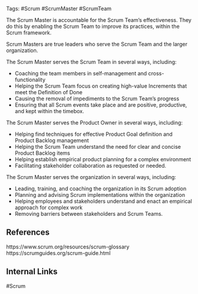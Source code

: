 Tags: #Scrum #ScrumMaster #ScrumTeam

The Scrum Master is accountable for the Scrum Team’s effectiveness. They do this by enabling the Scrum Team to improve its practices, within the Scrum framework.

Scrum Masters are true leaders who serve the Scrum Team and the larger organization.

The Scrum Master serves the Scrum Team in several ways, including:
-   Coaching the team members in self-management and cross-functionality
-   Helping the Scrum Team focus on creating high-value Increments that meet the Definition of Done
-   Causing the removal of impediments to the Scrum Team’s progress
-   Ensuring that all Scrum events take place and are positive, productive, and kept within the timebox.

The Scrum Master serves the Product Owner in several ways, including:

-   Helping find techniques for effective Product Goal definition and Product Backlog management
-   Helping the Scrum Team understand the need for clear and concise Product Backlog items
-   Helping establish empirical product planning for a complex environment
-   Facilitating stakeholder collaboration as requested or needed.

The Scrum Master serves the organization in several ways, including:
-   Leading, training, and coaching the organization in its Scrum adoption
-   Planning and advising Scrum implementations within the organization
-   Helping employees and stakeholders understand and enact an empirical approach for complex work
-   Removing barriers between stakeholders and Scrum Teams.

<h2>References</h2>
https://www.scrum.org/resources/scrum-glossary
https://scrumguides.org/scrum-guide.html
<h2>Internal Links</h2>
#Scrum 